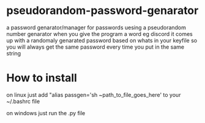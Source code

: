 # pseudorandom-password-genarator
a password genarator/manager for passwords uesing a pseudorandom number genarator
when you give the program a word eg discord it comes up with a randomaly genarated password based on whats in your keyfile so you will always get the same password every time you put in the same string

# How to install
on linux just add "alias passgen='sh ~path_to_file_goes_here' to your ~/.bashrc file

on windows just run the .py file 
